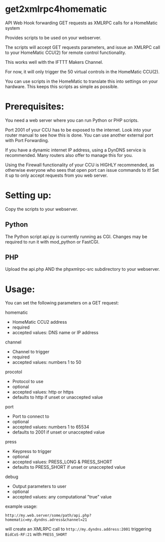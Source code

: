 # get2xmlrpc4homematic
API Web Hook forwarding GET requests as XMLRPC calls for a HomeMatic system

Provides scripts to be used on your webserver.

The scripts will accept GET requests parameters, and issue an XMLRPC call to your HomeMatic CCU(2) for remote control functionality.

This works well with the IFTTT Makers Channel.


For now, it will only trigger the 50 virtual controls in the HomeMatic CCU(2).

You can use scripts in the HomeMatic to translate this into settings on your hardware.
This keeps this scripts as simple as possible.


Prerequisites:
==============

You need a web server where you can run Python or PHP scripts.

Port 2001 of your CCU has to be exposed to the internet.
Look into your router manual to see how this is done.
You can use another external port with Port Forwarding.

If you have a dynamic internet IP address, using a DynDNS service is recommended.
Many routers also offer to manage this for you.

Using the Firewall functionality of your CCU is HIGHLY recommended, as otherwise everyone who sees that open port can issue commands to it!
Set it up to only accept requests from you web server.


Setting up:
===========

Copy the scripts to your webserver.

Python
------
The Python script api.py is currently running as CGI.
Changes may be required to run it with mod_python or FastCGI.

PHP
---
Upload the api.php AND the phpxmlrpc-src subdirectory to your webserver.


Usage:
======

You can set the following parameters on a GET request:

homematic
*	HomeMatic CCU2 address
*	required
*	accepted values: DNS name or IP address

channel
*	Channel to trigger
*	required
*	accepted values: numbers 1 to 50

procotol
*	Protocol to use
*	optional
*	accepted values: http or https
*	defaults to http if unset or unaccepted value

port
*	Port to connect to
*	optional
*	accepted values: numbers 1 to 65534
*	defaults to 2001 if unset or unaccepted value

press
*	Keypress to trigger
*	optional
*	accepted values: PRESS_LONG & PRESS_SHORT
*	defaults to PRESS_SHORT if unset or unaccepted value

debug
*	Output parameters to user
*	optional
*	accepted values: any computational "true" value 

example usage:

`http://my.web.server/some/path/api.php?homematic=my.dyndns.adress&channel=21`

will create an XMLRPC call to `http://my.dyndns.address:2001` triggering `BidCoS-RF:21` with `PRESS_SHORT`
